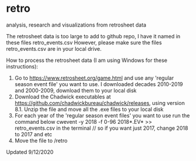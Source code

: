 # retro
analysis, research and visualizations from retrosheet data 

The retrosheet data is too large to add to github repo, I have it named in these files retro_events.csv 
However, please make sure the files retro_events.csv are in your local drive. 

How to process the retrosheet data (I am using Windows for these instructions): 
1. Go to https://www.retrosheet.org/game.html and use any 'regular season event file' you want to use. 
  I downloaded decades 2010-2019 and 2000-2009, download them to your local disk
2. Download the Chadwick executables at https://github.com/chadwickbureau/chadwick/releases, using version 8.1. Unzip 
   the file and move all the .exe files to your local disk
3. For each year of the 'regular season event files' you want to use run the command below 
  cwevent -y 2018 -f 0-96 2018*.EV* >> retro_events.csv in the terminal 
  // so if you want just 2017, change 2018 to 2017 and etc 
4. Move the file to /retro 

Updated 9/12/2020
